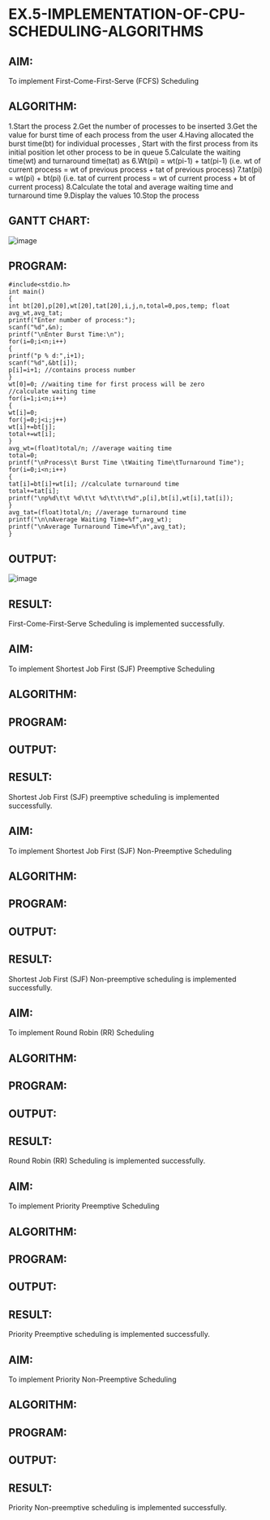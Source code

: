 # EX.5-IMPLEMENTATION-OF-CPU-SCHEDULING-ALGORITHMS

## AIM:
To implement First-Come-First-Serve (FCFS) Scheduling

## ALGORITHM:
1.Start the process
2.Get the number of processes to be inserted
3.Get the value for burst time of each process from the user
4.Having allocated the burst time(bt) for individual processes , Start with the first process from its initial position let other process to be in queue
5.Calculate the waiting time(wt) and turnaround time(tat) as
6.Wt(pi) = wt(pi-1) + tat(pi-1) (i.e. wt of current process = wt of previous process + tat of previous process)
7.tat(pi) = wt(pi) + bt(pi) (i.e. tat of current process = wt of current process + bt of current process)
8.Calculate the total and average waiting time and turnaround time
9.Display the values
10.Stop the process
## GANTT CHART:
![image](https://github.com/Yamunaasri/EX.5-IMPLEMENTATION-OF-CPU-SCHEDULING-ALGORITHMS/assets/115707860/8df50aeb-b930-41b0-b172-5524e77e28ca)

## PROGRAM:
```
#include<stdio.h>
int main()
{
int bt[20],p[20],wt[20],tat[20],i,j,n,total=0,pos,temp; float
avg_wt,avg_tat;
printf("Enter number of process:");
scanf("%d",&n);
printf("\nEnter Burst Time:\n");
for(i=0;i<n;i++)
{
printf("p % d:",i+1);
scanf("%d",&bt[i]);
p[i]=i+1; //contains process number
}
wt[0]=0; //waiting time for first process will be zero
//calculate waiting time
for(i=1;i<n;i++)
{
wt[i]=0;
for(j=0;j<i;j++)
wt[i]+=bt[j];
total+=wt[i];
}
avg_wt=(float)total/n; //average waiting time
total=0;
printf("\nProcess\t Burst Time \tWaiting Time\tTurnaround Time");
for(i=0;i<n;i++)
{
tat[i]=bt[i]+wt[i]; //calculate turnaround time
total+=tat[i];
printf("\np%d\t\t %d\t\t %d\t\t\t%d",p[i],bt[i],wt[i],tat[i]);
}
avg_tat=(float)total/n; //average turnaround time
printf("\n\nAverage Waiting Time=%f",avg_wt);
printf("\nAverage Turnaround Time=%f\n",avg_tat);
}
```

## OUTPUT:
![image](https://github.com/Yamunaasri/EX.5-IMPLEMENTATION-OF-CPU-SCHEDULING-ALGORITHMS/assets/115707860/beebd1d5-69a3-4a48-81a7-c2163805cdda)


## RESULT:
First-Come-First-Serve Scheduling is implemented successfully.


## AIM:
To implement Shortest Job First (SJF) Preemptive Scheduling

## ALGORITHM:


## PROGRAM:


## OUTPUT:


## RESULT: 
Shortest Job First (SJF) preemptive scheduling is implemented successfully.


## AIM:
To implement Shortest Job First (SJF) Non-Preemptive Scheduling

## ALGORITHM:


## PROGRAM:


## OUTPUT:


## RESULT:
Shortest Job First (SJF) Non-preemptive scheduling is implemented successfully.

## AIM:
To implement Round Robin (RR) Scheduling

## ALGORITHM:


## PROGRAM:


## OUTPUT:


## RESULT:
Round Robin (RR) Scheduling is implemented successfully.


## AIM:
To implement Priority Preemptive Scheduling

## ALGORITHM:


## PROGRAM:


## OUTPUT:


## RESULT: 
Priority Preemptive scheduling is implemented successfully.


## AIM: 
To implement Priority Non-Preemptive Scheduling

## ALGORITHM:


## PROGRAM:


## OUTPUT:


## RESULT:
Priority Non-preemptive scheduling is implemented successfully.

